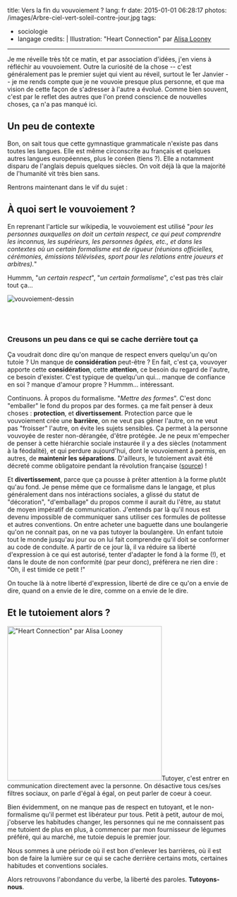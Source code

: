 title: Vers la fin du vouvoiement ?
lang: fr
date: 2015-01-01 06:28:17
photos: /images/Arbre-ciel-vert-soleil-contre-jour.jpg
tags:
  - sociologie
  - langage
credits: |
  Illustration: "Heart Connection" par [Alisa Looney](http://pnwsculptors.org/wordpress/2010/12/puyallup-community-favorite-award-alisa-looney/)
---

Je me réveille très tôt ce matin, et par association d'idées, j'en viens à réfléchir au vouvoiement. Outre la curiosité de la chose -- c'est généralement pas le premier sujet qui vient au réveil, surtout le 1er Janvier -- je me rends compte que je ne vouvoie presque plus personne, et que ma vision de cette façon de s'adresser à l'autre a évolué.
Comme bien souvent, c'est par le reflet des autres que l'on prend conscience de nouvelles choses, ça n'a pas manqué ici.<!-- more -->

## Un peu de contexte
Bon, on sait tous que cette gymnastique grammaticale n'existe pas dans toutes les langues. Elle est même circonscrite au français et quelques autres langues européennes, plus le coréen (tiens ?). Elle a notamment disparu de l'anglais depuis quelques siècles.
On voit déjà là que la majorité de l'humanité vit très bien sans.

Rentrons maintenant dans le vif du sujet :

## À quoi sert le vouvoiement ?

En reprenant l'article sur wikipedia, le vouvoiement est utilisé "*pour les personnes auxquelles on doit un certain respect, ce qui peut comprendre les inconnus, les supérieurs, les personnes âgées, etc., et dans les contextes où un certain formalisme est de rigueur (réunions officielles, cérémonies, émissions télévisées, sport pour les relations entre joueurs et arbitres).*"

Hummm, "*un certain respect*", "*un certain formalisme*", c'est pas très clair tout ça...

<img src="/blog/images/vouvoiement-dessin.jpg" alt="vouvoiement-dessin" class="image-center" style="padding-bottom:50px"/>

### Creusons un peu dans ce qui se cache derrière tout ça

Ça voudrait donc dire qu'on manque de respect envers quelqu'un qu'on tutoie ? 
Un manque de **considération** peut-être ?
En fait, c'est ça, vouvoyer apporte cette **considération**, cette **attention**, ce besoin du regard de l'autre, ce besoin d'exister. C'est typique de quelqu'un qui... manque de confiance en soi ? manque d'amour propre ?
Hummm... intéressant.

Continuons. À propos du formalisme. "*Mettre des formes*". C'est donc "emballer" le fond du propos par des formes. ça me fait penser à deux choses : **protection**, et **divertissement**. 
Protection parce que le vouvoiement crée une **barrière**, on ne veut pas gêner l'autre, on ne veut pas "froisser" l'autre, on évite les sujets sensibles. Ça permet à la personne vouvoyée de rester non-dérangée, d'être protégée. Je ne peux m'empecher de penser à cette hiérarchie sociale instaurée il y a des siècles (notamment à la féodalité), et qui perdure aujourd'hui, dont le vouvoiement à permis, en autres, de **maintenir les séparations**.
D'ailleurs, le tutoiement avait été décreté comme obligatoire pendant la révolution française ([source](http://fr.wikipedia.org/wiki/D%C3%A9cret_sur_le_tutoiement_obligatoire "Wikipedia")) !

Et **divertissement**, parce que ça pousse à prêter attention à la forme plutôt qu'au fond. Je pense même que ce formalisme dans le langage, et plus généralement dans nos intéractions sociales, a glissé du statut de "décoration", "d'emballage" du propos comme il aurait du l'être, au statut de moyen impératif de communication. J'entends par là qu'il nous est devenu impossible de communiquer sans utiliser ces formules de politesse et autres conventions. On entre acheter une baguette dans une boulangerie qu'on ne connait pas, on ne va pas tutoyer la boulangère.
Un enfant tutoie tout le monde jusqu'au jour ou on lui fait comprendre qu'il doit se conformer au code de conduite. A partir de ce jour là, il va réduire sa liberté d'expression à ce qui est autorisé, tenter d'adapter le fond à la forme (!), et dans le doute de non conformité (par peur donc), préfèrera ne rien dire : "Oh, il est timide ce petit !"

On touche là à notre liberté d'expression, liberté de dire ce qu'on a envie de dire, quand on a envie de le dire, comme on a envie de le dire.



## Et le tutoiement alors ?
<img src="/blog/images/Heart-Connection-par-Alisa Looney.jpg" alt='"Heart Connection" par Alisa Looney' class="image-right" width="350"/>Tutoyer, c'est entrer en communication directement avec la personne. On désactive tous ces/ses filtres sociaux, on parle d'égal à égal, on peut parler de coeur à coeur.

Bien évidemment, on ne manque pas de respect en tutoyant, et le non-formalisme qu'il permet est libérateur pur tous.
Petit à petit, autour de moi, j'observe les habitudes changer, les personnes qui ne me connaissent pas me tutoient de plus en plus, à commencer par mon fournisseur de légumes préféré, qui au marché, me tutoie depuis le premier jour.

Nous sommes à une période où il est bon d'enlever les barrières, où il est bon de faire la lumière sur ce qui se cache derrière certains mots, certaines habitudes et conventions sociales.

Alors retrouvons l'abondance du verbe, la liberté des paroles.
**Tutoyons-nous**.
